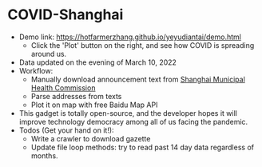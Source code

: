 # COVID-Shanghai

- Demo link: https://hotfarmerzhang.github.io/yeyudiantai/demo.html
  - Click the 'Plot' button on the right, and see how COVID is spreading around us.
- Data updated on the evening of March 10, 2022
- Workflow:
  - Manually download announcement text from [Shanghai Municipal Health Commission](https://wsjkw.sh.gov.cn/xwzx/)
  - Parse addresses from texts
  - Plot it on map with free Baidu Map API
- This gadget is totally open-source, and the developer hopes it will improve technology democracy among all of us facing the pandemic.
- Todos (Get your hand on it!):
  - Write a crawler to download gazette
  - Update file loop methods: try to read past 14 day data regardless of months.

